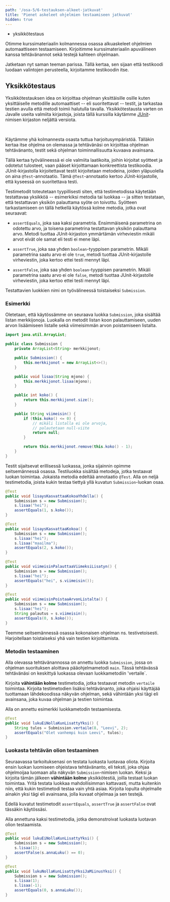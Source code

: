 ```yaml
---
path: '/osa-5/6-testauksen-alkeet-jatkuvat'
title: 'Pienet askeleet ohjelmien testaamiseen jatkuvat'
hidden: true
---
```



<text-box variant='learningObjectives' name='Oppimistavoitteet'>

- yksikkötestaus

</text-box>

Otimme kurssimateriaalin kolmannessa osassa alkuaskeleet ohjelmien automaattiseen testaamiseen. Kirjoitimme kurssimateriaalin apuvälineen kanssa tehtävänannot sekä testejä kahteen ohjelmaan.

Jatketaan nyt saman teeman parissa. Tällä kertaa, sen sijaan että testikoodi luodaan valintojen perusteella, kirjoitamme testikoodin itse.


## Yksikkötestaus

Yksikkötestauksen idea on kirjoittaa ohjelman yksittäisille osille kuten yksittäiselle metodille automaattiset -- eli suoritettavat -- testit, ja tarkastaa testien avulla että metodi toimii halutulla tavalla. Yksikkötestausta varten on Javalle useita valmiita kirjastoja, joista tällä kurssilla käytämme <a href="https://junit.org/junit4/" target="_blank">JUnit</a>-nimisen kirjaston neljättä versiota.

<br/>

Käytämme yhä kolmannesta osasta tuttua harjoitusympäristöä. Tälläkin kertaa itse ohjelma on olemassa ja tehtävänäsi on kirjoittaa ohjelman tehtävänanto, testit sekä ohjelman toiminnallisuutta kuvaava avainsana.

Tällä kertaa työvälineessä ei ole valmiita laatikoita, joihin kirjoitat syötteet ja odotetut tulosteet, vaan pääset kirjoittamaan konkreettista testikoodia. JUnit-kirjastolla kirjoitettavat testit kirjoitetaan metodeina, joiden yläpuolella on aina `@Test`-annotaatio. Tämä `@Test`-annotaatio kertoo JUnit-kirjastolle, että kyseessä on suoritettava testi.

Testimetodit toteutetaan tyypillisesti siten, että testimetodissa käytetään testattavaa yksikköä -- esimerkiksi metodia tai luokkaa -- ja sitten testataan, että testattavan yksikön palauttama syöte on toivottu. Syötteen tarkastamiseen on tällä hetkellä käytössä kolme metodia, jotka ovat seuraavat:

- `assertEquals`, joka saa kaksi parametria. Ensimmäisenä parametrina on odotettu arvo, ja toisena parametrina testattavan yksikön palauttama arvo. Metodi tuottaa JUnit-kirjaston ymmärtämän virheviestin mikäli arvot eivät ole samat eli testi ei mene läpi.

- `assertTrue`, joka saa yhden `boolean`-tyyppisen parametrin. Mikäli parametrina saatu arvo ei ole `true`, metodi tuottaa JUnit-kirjastolle virheviestin, joka kertoo ettei testi mennyt läpi.

- `assertFalse`, joka saa yhden `boolean`-tyyppisen parametrin. Mikäli parametrina saatu arvo ei ole `false`, metodi tuottaa JUnit-kirjastolle virheviestin, joka kertoo ettei testi mennyt läpi.

Testattavien luokkien nimi on työvälineessä toistaiseksi `Submission`.


### Esimerkki

Oletetaan, että käytössämme on seuraava luokka `Submission`, joka sisältää listan merkkijonoja. Luokalla on metodit listan koon palauttamiseen, uuden arvon lisäämiseen listalle sekä viimeisimmän arvon poistamiseen listalta.

```java
import java.util.ArrayList;

public class Submission {
    private ArrayList<String> merkkijonot;

    public Submission() {
        this.merkkijonot = new ArrayList<>();
    }

    public void lisaa(String mjono) {
        this.merkkijonot.lisaa(mjono);
    }

    public int koko() {
        return this.merkkijonot.size();
    }

    public String viimeisin() {
        if (this.koko() <= 0) {
            // mikäli listalla ei ole arvoja,
            // palautetaan null-viite
            return null;
        }

        return this.merkkijonot.remove(this.koko() - 1);
    }
}
```

Testit sijaitsevat erillisessä luokassa, jonka sijainnin opimme seitsemännessä osassa. Testiluokka sisältää metodeja, jotka testaavat luokan toimintaa. Jokaista metodia edeltää annotaatio `@Test`. Alla on neljä testimetodia, joista kukin testaa tiettyä yllä kuvatun `Submission`-luokan osaa.

```java
@Test
public void lisaysKasvattaaKokoaYhdella() {
    Submission s = new Submission();
    s.lisaa("hei");
    assertEquals(1, s.koko());
}

@Test
public void lisaysKasvattaaKokoa() {
    Submission s = new Submission();
    s.lisaa("hei");
    s.lisaa("maailma");
    assertEquals(2, s.koko());
}

@Test
public void viimeisinPalauttaaViimeksiLisatyn() {
    Submission s = new Submission();
    s.lisaa("hei");
    assertEquals("hei", s.viimeisin());
}

@Test
public void viimeisinPoistaaArvonListalta() {
    Submission s = new Submission();
    s.lisaa("hei");
    String palautus = s.viimeisin();
    assertEquals(0, s.koko());
}
```

Teemme seitsemännessä osassa kokonaisen ohjelman ns. testivetoisesti. Harjoitellaan toistaiseksi yhä vain testien kirjoittamista.


### Metodin testaaminen

Alla olevassa tehtävänannossa on annettu luokka `Submission`, jossa on ohjelman suorituksen aloittava pääohjelmametodi `main`. Tässä tehtävässä tehtävänäsi on keskittyä luokassa olevaan luokkametodiin 'vertaile`.

Kirjoita **vähintään kolme** testimetodia, jotka testaavat metodin `vertaile` toimintaa. Kirjoita testimetodien lisäksi tehtävänanto, joka ohjaisi käyttäjää tuottamaan lähdekoodissa näkyvän ohjelman, sekä vähintään yksi tägi eli avainsana, joka kuvaa ohjelman ja testien toimintaa.

Alla on annettu esimerkki luokkametodin testaamisesta.

```java
@Test
public void lukuEiNollaKunLisattyYksi() {
    String tulos = Submission.vertaile(8, "Leevi", 2);
    assertEquals("Olet vanhempi kuin Leevi", tulos);
}
```


<crowdsorcerer id='23'></crowdsorcerer>


### Luokasta tehtävän olion testaaminen


Seuraavassa tarkoituksenasi on testata luokasta luotavaa oliota. Kirjoita ensin luokan luomiseen ohjeistava tehtävänanto, eli teksti, joka ohjaa ohjelmoijaa luomaan alla näkyvän `Submission`-nimisen luokan. Keksi ja kirjoita tämän jälkeen **vähintään kolme** yksikkötestiä, joilla testaat luokan toimintaa. Yritä testata luokkaa mahdollisimman kattavasti, mutta kuitenkin niin, että kukin testimetodi testaa vain yhtä asiaa. Kirjoita lopulta ohjelmalle ainakin yksi tägi eli avainsana, jolla kuvaat ohjelmaa ja sen testejä.


Edellä kuvatut testimetodit `assertEquals`, `assertTrue` ja `assertFalse` ovat tässäkin käytössäsi.


Alla annettuna kaksi testimetodia, jotka demonstroivat luokasta luotavan olion testaamista.

```java
@Test
public void lukuEiNollaKunLisattyYksi() {
    Submission s = new Submission();
    s.lisaa(1);
    assertFalse(s.annaLuku() == 0);
}

@Test
public void lukuNollaKunLisattyYksiJaMiinusYksi() {
    Submission s = new Submission();
    s.lisaa(1);
    s.lisaa(-1);
    assertEquals(0, s.annaLuku());
}
```

<crowdsorcerer id='24'></crowdsorcerer>
